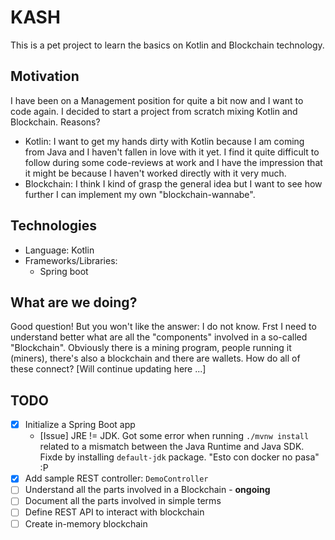 KASH
====
This is a pet project to learn the basics on Kotlin and Blockchain technology.

## Motivation
I have been on a Management position for quite a bit now and I want to code again.
I decided to start a project from scratch mixing Kotlin and Blockchain. Reasons?
- Kotlin: I want to get my hands dirty with Kotlin because I am coming from Java and I haven't fallen in love with it yet. I find it quite difficult to follow during some code-reviews at work and I have the impression that it might be because I haven't worked directly with it very much.
- Blockchain: I think I kind of grasp the general idea but I want to see how further I can implement my own "blockchain-wannabe".

## Technologies
* Language: Kotlin
* Frameworks/Libraries:
	* Spring boot

## What are we doing?
Good question! But you won't like the answer: I do not know.
Frst I need to understand better what are all the "components" involved in a so-called "Blockchain".
Obviously there is a mining program, people running it (miners), there's also a blockchain and there are wallets. How do all of these connect?
[Will continue updating here ...]

## TODO
* [X] Initialize a Spring Boot app
	* [Issue] JRE != JDK. Got some error when running `./mvnw install` related to a mismatch between the Java Runtime and Java SDK. Fixde by installing `default-jdk` package. "Esto con docker no pasa" :P
* [X] Add sample REST controller: `DemoController`
* [ ] Understand all the parts involved in a Blockchain - **ongoing**
* [ ] Document all the parts involved in simple terms
* [ ] Define REST API to interact with blockchain
* [ ] Create in-memory blockchain